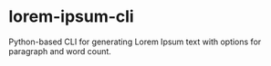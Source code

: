 # lorem-ipsum-cli
Python-based CLI for generating Lorem Ipsum text with options for paragraph and word count.
